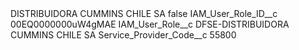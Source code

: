 <?xml version="1.0" encoding="UTF-8"?>
<CustomMetadata xmlns="http://soap.sforce.com/2006/04/metadata" xmlns:xsi="http://www.w3.org/2001/XMLSchema-instance" xmlns:xsd="http://www.w3.org/2001/XMLSchema">
    <label>DISTRIBUIDORA CUMMINS CHILE SA</label>
    <protected>false</protected>
    <values>
        <field>IAM_User_Role_ID__c</field>
        <value xsi:type="xsd:string">00EQ0000000uW4gMAE</value>
    </values>
    <values>
        <field>IAM_User_Role__c</field>
        <value xsi:type="xsd:string">DFSE-DISTRIBUIDORA CUMMINS CHILE SA</value>
    </values>
    <values>
        <field>Service_Provider_Code__c</field>
        <value xsi:type="xsd:string">55800</value>
    </values>
</CustomMetadata>
